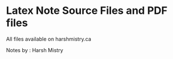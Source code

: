 # Latex Note Source Files and PDF files 
All files available on harshmistry.ca

Notes by : Harsh Mistry 



